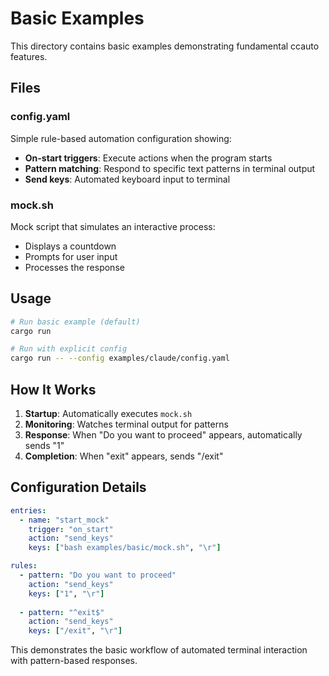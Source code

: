 # Basic Examples

This directory contains basic examples demonstrating fundamental ccauto features.

## Files

### config.yaml
Simple rule-based automation configuration showing:
- **On-start triggers**: Execute actions when the program starts
- **Pattern matching**: Respond to specific text patterns in terminal output
- **Send keys**: Automated keyboard input to terminal

### mock.sh
Mock script that simulates an interactive process:
- Displays a countdown
- Prompts for user input
- Processes the response

## Usage

```bash
# Run basic example (default)
cargo run

# Run with explicit config
cargo run -- --config examples/claude/config.yaml
```

## How It Works

1. **Startup**: Automatically executes `mock.sh`
2. **Monitoring**: Watches terminal output for patterns
3. **Response**: When "Do you want to proceed" appears, automatically sends "1"
4. **Completion**: When "exit" appears, sends "/exit"

## Configuration Details

```yaml
entries:
  - name: "start_mock"
    trigger: "on_start"
    action: "send_keys"
    keys: ["bash examples/basic/mock.sh", "\r"]

rules:
  - pattern: "Do you want to proceed"
    action: "send_keys"
    keys: ["1", "\r"]
    
  - pattern: "^exit$"
    action: "send_keys"
    keys: ["/exit", "\r"]
```

This demonstrates the basic workflow of automated terminal interaction with pattern-based responses.